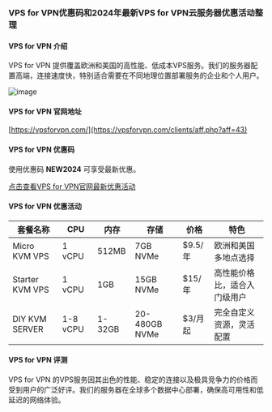 ### VPS for VPN优惠码和2024年最新VPS for VPN云服务器优惠活动整理

#### VPS for VPN 介绍
VPS for VPN 提供覆盖欧洲和美国的高性能、低成本VPS服务。我们的服务器配置高端，连接速度快，特别适合需要在不同地理位置部署服务的企业和个人用户。

![image](https://github.com/elizabethesmithd52/vpsforvpn/assets/169419301/c51e6683-df26-4354-8019-3643c8e238c8)

#### VPS for VPN 官网地址
[https://vpsforvpn.com/](https://vpsforvpn.com/clients/aff.php?aff=43)

#### VPS for VPN 优惠码
使用优惠码 **NEW2024** 可享受最新优惠。

[点击查看VPS for VPN官网最新优惠活动](https://vpsforvpn.com/clients/aff.php?aff=43)

#### VPS for VPN 优惠活动
| 套餐名称         | CPU    | 内存  | 存储  | 价格   | 特色                       |
|-----------------|--------|------|-------|-------|---------------------------|
| Micro KVM VPS   | 1 vCPU | 512MB| 7GB NVMe | $9.5/年 | 欧洲和美国多地点选择         |
| Starter KVM VPS | 1 vCPU | 1GB  | 15GB NVMe | $15/年 | 高性能价格比，适合入门级用户 |
| DIY KVM SERVER  | 1-8 vCPU| 1-32GB | 20-480GB NVMe | $3/月起 | 完全自定义资源，灵活配置     |

#### VPS for VPN 评测
VPS for VPN 的VPS服务因其出色的性能、稳定的连接以及极具竞争力的价格而受到用户的广泛好评。我们的服务器在全球多个数据中心部署，确保高可用性和低延迟的网络体验。
